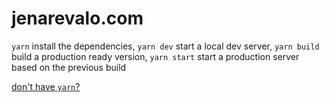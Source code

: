 # jenarevalo.com

`yarn` install the dependencies,
`yarn dev` start a local dev server,
`yarn build` build a production ready version,
`yarn start` start a production server based on the previous build

[don't have `yarn`?](https://yarnpkg.com/getting-started/install)
